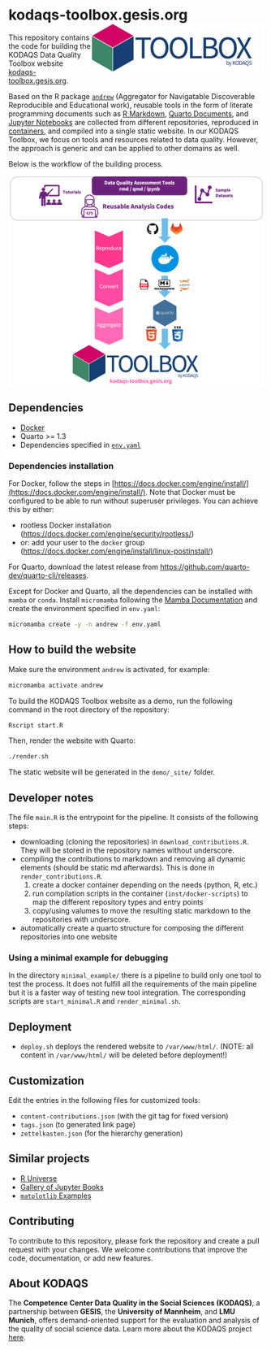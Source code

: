 # kodaqs-toolbox.gesis.org <img src="img/logo.jpg" align="right" />

This repository contains the code for building the KODAQS Data Quality Toolbox website [kodaqs-toolbox.gesis.org](https://kodaqs-toolbox.gesis.org).

Based on the R package [`andrew`](https://github.com/GESIS-Methods-Hub/andrew) (Aggregator for Navigatable Discoverable Reproducible and Educational work), reusable tools in the form of literate programming documents such as [R Markdown](https://rmarkdown.rstudio.com/), [Quarto Documents](https://quarto.org/docs/get-started/hello/rstudio.html), and [Jupyter Notebooks](https://nbformat.readthedocs.io/) are collected from different repositories, reproduced in [containers](https://en.wikipedia.org/wiki/OS-level_virtualization), and compiled into a single static website.
In our KODAQS Toolbox, we focus on tools and resources related to data quality. However, the approach is generic and can be applied to other domains as well.

Below is the workflow of the building process.

![Workflow](img/workflow.png)


## Dependencies

- [Docker](https://www.docker.com/)
- Quarto >= 1.3
- Dependencies specified in [`env.yaml`](./env.yaml)

### Dependencies installation

For Docker, follow the steps in [https://docs.docker.com/engine/install/](https://docs.docker.com/engine/install/).
Note that Docker must be configured to be able to run without superuser privileges.
You can achieve this by either:

- rootless Docker installation (https://docs.docker.com/engine/security/rootless/)
- or: add your user to the `docker` group (https://docs.docker.com/engine/install/linux-postinstall/)

For Quarto, download the latest release from https://github.com/quarto-dev/quarto-cli/releases.

Except for Docker and Quarto, all the dependencies can be installed with `mamba` or `conda`.
Install `micromamba` following the [Mamba Documentation](https://mamba.readthedocs.io/en/latest/installation/micromamba-installation.html) and create the environment specified in `env.yaml`:

```bash
micromamba create -y -n andrew -f env.yaml
```


## How to build the website

Make sure the environment `andrew` is activated, for example:

```bash
micromamba activate andrew
```

To build the KODAQS Toolbox website as a demo, run the following command in the root directory of the repository:

```bash
Rscript start.R
```

Then, render the website with Quarto:

```bash
./render.sh
```

The static website will be generated in the `demo/_site/` folder.

## Developer notes

The file `main.R` is the entrypoint for the pipeline. It consists of the following steps:

- downloading (cloning the repositories) in `download_contributions.R`. They will be stored in the repository names without underscore.
- compiling the contributions to markdown and removing all dynamic elements (should be static md afterwards). This is done in `render_contributions.R`.
  1. create a docker container depending on the needs (python, R, etc.)
  2. run compilation scripts in the container (`inst/docker-scripts`) to map the different repository types and entry points
  3. copy/using valumes to move the resulting static markdown to the repositories with underscore.
- automatically create a quarto structure for composing the different repositories into one website

### Using a minimal example for debugging

In the directory `minimal_example/` there is a pipeline to build only one tool to test the process. It does not fulfill all the requirements of the main pipeline but it is a faster way of testing new tool integration.
The corresponding scripts are `start_minimal.R` and `render_minimal.sh`.

## Deployment

- `deploy.sh` deploys the rendered website to `/var/www/html/`. (NOTE: all content in `/var/www/html/` will be deleted before deployment!)

## Customization

Edit the entries in the following files for customized tools:

  - `content-contributions.json` (with the git tag for fixed version)
  - `tags.json` (to generated link page)
  - `zettelkasten.json` (for the hierarchy generation)

## Similar projects

- [R Universe](https://r-universe.dev)
- [Gallery of Jupyter Books](https://executablebooks.org/en/latest/gallery/)
- [`matplotlib` Examples](https://matplotlib.org/stable/gallery/index.html)

## Contributing

To contribute to this repository, please fork the repository and create a pull request with your changes. We welcome contributions that improve the code, documentation, or add new features.

## About KODAQS

The **Competence Center Data Quality in the Social Sciences (KODAQS)**, a partnership between **GESIS**, the **University of Mannheim**, and **LMU Munich**, offers demand-oriented support for the evaluation and analysis of the quality of social science data. Learn more about the KODAQS project [here](https://www.gesis.org/en/research/external-funding-projects/kodaqs-project-page).
